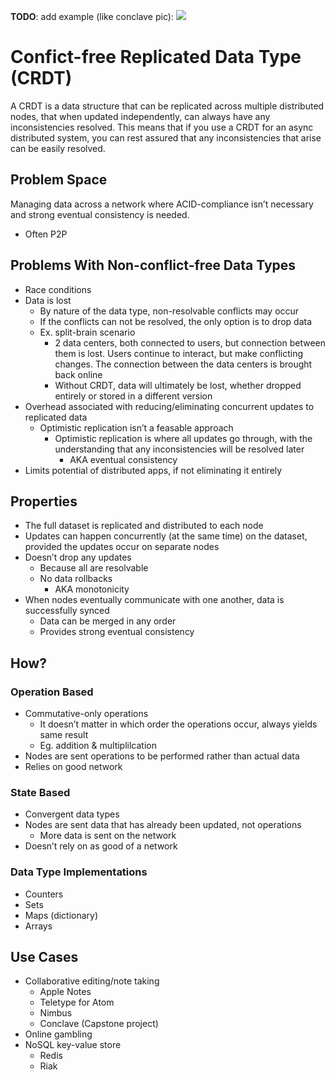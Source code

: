 **TODO**: add example (like conclave pic):
![](https://conclave-team.github.io/conclave-site/blogImgs/two.png)

# Confict-free Replicated Data Type (CRDT) #

A CRDT is a data structure that can be replicated across multiple distributed
nodes, that when updated independently, can always have any inconsistencies
resolved. This means that if you use a CRDT for an async distributed system,
you can rest assured that any inconsistencies that arise can be easily
resolved.

## Problem Space ##

Managing data across a network where ACID-compliance isn’t necessary and
strong eventual consistency is needed.
- Often P2P

## Problems With Non-conflict-free Data Types ##

- Race conditions
- Data is lost
  - By nature of the data type, non-resolvable conflicts may occur
  - If the conflicts can not be resolved, the only option is to drop data
  - Ex. split-brain scenario
    - 2 data centers, both connected to users, but connection between them is
      lost. Users continue to interact, but make conflicting changes. The
      connection between the data centers is brought back online
    - Without CRDT, data will ultimately be lost, whether dropped entirely or
      stored in a different version
- Overhead associated with reducing/eliminating concurrent updates to
  replicated data
  - Optimistic replication isn’t a feasable approach
    - Optimistic replication is where all updates go through, with the
      understanding that any inconsistencies will be resolved later
      - AKA eventual consistency
- Limits potential of distributed apps, if not eliminating it entirely

## Properties ##

- The full dataset is replicated and distributed to each node
- Updates can happen concurrently (at the same time) on the dataset, provided
  the updates occur on separate nodes
- Doesn’t drop any updates
  - Because all are resolvable
  - No data rollbacks
    - AKA monotonicity
- When nodes eventually communicate with one another, data is successfully
  synced
  - Data can be merged in any order
  - Provides strong eventual consistency

## How? ##

### Operation Based ###

- Commutative-only operations
  - It doesn’t matter in which order the operations occur, always yields same
    result
  - Eg. addition & multiplilcation
- Nodes are sent operations to be performed rather than actual data
- Relies on good network

### State Based ###

- Convergent data types
- Nodes are sent data that has already been updated, not operations
  - More data is sent on the network
- Doesn’t rely on as good of a network

### Data Type Implementations ###

- Counters
- Sets
- Maps (dictionary)
- Arrays

## Use Cases ##

- Collaborative editing/note taking
  - Apple Notes
  - Teletype for Atom
  - Nimbus
  - Conclave (Capstone project)
- Online gambling
- NoSQL key-value store
  - Redis
  - Riak
